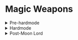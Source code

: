 # Magic Weapons
<details>
  <summary>Pre-hardmode</summary>
## Pre-hardmode
### Pre boss
- [Flare Bolt](https://calamitymod.wiki.gg/wiki/Flare_Bolt) - _Requires [Reaver Shark](https://terraria.wiki.gg/wiki/Reaver_Shark) Pickaxe_
- [Frost Bolt](https://calamitymod.wiki.gg/wiki/Frost_Bolt)
- [Hellwing Staff](https://calamitymod.wiki.gg/wiki/Hellwing_Staff) - _Requires [Reaver Shark](https://terraria.wiki.gg/wiki/Reaver_Shark) Pickaxe_
- [Icicle Staff](https://calamitymod.wiki.gg/wiki/Icicle_Staff)
- [Mana Rose](https://calamitymod.wiki.gg/wiki/Mana_Rose)
- [Plasma Rod](https://calamitymod.wiki.gg/wiki/Plasma_Rod)
- [Veering Wind](https://calamitymod.wiki.gg/wiki/Veering_Wind)
- [Wulfrum Prosthesis](https://calamitymod.wiki.gg/wiki/Wulfrum_Prosthesis)

### Post King Slime

### Post Desert Scourge
- [Aquamarine Staff](https://calamitymod.wiki.gg/wiki/Aquamarine_Staff)
- [Coral Spout](https://calamitymod.wiki.gg/wiki/Coral_Spout)
- [Sandstream Scepter](https://calamitymod.wiki.gg/wiki/Sandstream_Scepter)
- [Sparkling Empress](https://calamitymod.wiki.gg/wiki/Sparkling_Empress)

### Post Giant Clam
- [Waywasher](https://calamitymod.wiki.gg/wiki/Waywasher)

### Post Eye of Cthulhu
- [Sky Glaze](https://calamitymod.wiki.gg/wiki/Sky_Glaze)

### Post Blood Moon

### Post Acid Rain (Tier 1)
- [Acid Gun](https://calamitymod.wiki.gg/wiki/Acid_Gun)
- [Parasitic Scepter](https://calamitymod.wiki.gg/wiki/Parasitic_Scepter)

### Post Crabulon
- [Hyphae Rod](https://calamitymod.wiki.gg/wiki/Hyphae_Rod)

### Post Eater of Worlds/Brain of Cthulhu

### Post Goblin Army

### Post Dark Mage (Old One's Army)

### Post The Hive Mind/The Perforators
- [Blood Bath](https://calamitymod.wiki.gg/wiki/Blood_Bath)
- [Pulse Pistol](https://calamitymod.wiki.gg/wiki/Pulse_Pistol)
- [Shaderain Staff](https://calamitymod.wiki.gg/wiki/Shaderain_Staff)
- [Tradewinds](https://calamitymod.wiki.gg/wiki/Tradewinds)

### Post The Perforators

### Post Queen Bee

### Post Skeletron
- [Abyss Shocker](https://calamitymod.wiki.gg/wiki/Abyss_Shocker)
- [Black Anurian](https://calamitymod.wiki.gg/wiki/Black_Anurian)

### Post Deerclops

### Post The Slime God
- [Abyssal Tome](https://calamitymod.wiki.gg/wiki/Abyssal_Tome)
- [Eldritch Tome](https://calamitymod.wiki.gg/wiki/Eldritch_Tome)
- [Night's Ray](https://calamitymod.wiki.gg/wiki/Night%27s_Ray)

</details>
<details>
  <summary>Hardmode</summary>
## Hardmode
### Post Wall of Flesh
- [Clothier's Wrath](https://calamitymod.wiki.gg/wiki/Clothier%27s_Wrath)
- [Glorious End](https://calamitymod.wiki.gg/wiki/Glorious_End)
- [Serpentine](https://calamitymod.wiki.gg/wiki/Serpentine)

### Post Pirate Invasion

### Post Queen Slime

### Post Cryogen
- [Shadecrystal Barrage](https://calamitymod.wiki.gg/wiki/Shadecrystal_Barrage)
- [Snowstorm Staff](https://calamitymod.wiki.gg/wiki/Snowstorm_Staff)

### Post Aquatic Scourge
- [Belching Saxophone](https://calamitymod.wiki.gg/wiki/Belching_Saxophone)
- [Downpour](https://calamitymod.wiki.gg/wiki/Downpour)
- [Miasma](https://calamitymod.wiki.gg/wiki/Miasma)

### Post Acid Rain (Tier 2)

### Post Brimstone Elemental

### Post Mech Boss 1
- [SHPC](https://calamitymod.wiki.gg/wiki/SHPC)

### Post Mech Boss 2
- [Brimrose Staff](https://calamitymod.wiki.gg/wiki/Brimrose_Staff)
- [Ion Blaster](https://calamitymod.wiki.gg/wiki/Ion_Blaster)
- [Relic of Ruin](https://calamitymod.wiki.gg/wiki/Relic_of_Ruin)

### Post Mech Boss 3
- [Gleaming Magnolia](https://calamitymod.wiki.gg/wiki/Gleaming_Magnolia)

### Post Ogre (Old One's Army)

### Post Eclipse

### Post Calamitas Clone
- [Art Attack](https://calamitymod.wiki.gg/wiki/Art_Attack)

### Post Plantera
- [Everglade Spray](https://calamitymod.wiki.gg/wiki/Everglade_Spray)

### Post Great Sand Shark

### Post Anahita & The Leviathan
- [Atlantis](https://calamitymod.wiki.gg/wiki/Atlantis)
- [Hadal Urn](https://calamitymod.wiki.gg/wiki/Hadal_Urn)

### Post Astrum Aureus
- [Alula Austalis](https://calamitymod.wiki.gg/wiki/Alula_Australis)
- [Astalachnea Staff](https://calamitymod.wiki.gg/wiki/Astralachnea_Staff)

### Post Golem

### Post Pumpkin Moon

### Post Frost Moon

### Post Martian Madness

### Post Duke Fishron

### Post The Plaguebringer Goliath
- [Gatling Laser](https://calamitymod.wiki.gg/wiki/Gatling_Laser)

### Post Empress of Light

### Post Betsy (Old One's Army)

### Post Ravager

### Post Lunatic Cultist

### Post Astum Deus
- [Astral Staff](https://calamitymod.wiki.gg/wiki/Astral_Staff)

### Post Celestial Pillars
#### Post Solar Pillar

#### Post Vortex Pillar

#### Post Nebula Pillar
- [Arch Amaryllis](https://calamitymod.wiki.gg/wiki/Arch_Amaryllis)

#### Post Stardust Pillar
- [The Swarmer](https://calamitymod.wiki.gg/wiki/The_Swarmer)

</details>
<details>
  <summary>Post-Moon Lord</summary>

## Post-Moon Lord
### Post Moon Lord
- [Asteroid Staff](https://calamitymod.wiki.gg/wiki/Asteroid_Staff)
- [Elemental Ray](https://calamitymod.wiki.gg/wiki/Elemental_Ray)

### Post Profaned Guardians

### Post Dragonfolly

### Post Providence, the Profaned Goddess
- [Divine Retribution](https://calamitymod.wiki.gg/wiki/Divine_Retribution)

### Post Ceaseless Void

### Post Storm Weaver

### Post Signus

### Post Polterghast
- [Clamor Noctus](https://calamitymod.wiki.gg/wiki/Clamor_Noctus)
- [Eidolon Staff](https://calamitymod.wiki.gg/wiki/Eidolon_Staff)
- [Fate's Reveal](https://calamitymod.wiki.gg/wiki/Fate%27s_Reveal)

### Post Acid Rain (Tier 3)

### Post Old Duke

### Post Devourer of Gods
- [Deathhail Staff](https://calamitymod.wiki.gg/wiki/Deathhail_Staff)

### Post Yharon
- [The Wand](https://calamitymod.wiki.gg/wiki/The_Wand)

### Post The Exo Mechs

### Post Supreme Witch, Calamitas
- [Fabstaff](https://calamitymod.wiki.gg/wiki/Fabstaff)
- [Staff of Blushie](https://calamitymod.wiki.gg/wiki/Staff_of_Blushie)

</details>

